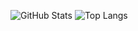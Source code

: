 ![GitHub Stats](https://github-readme-stats.vercel.app/api?username=haoge86886&show_icons=true)
![Top Langs](https://github-readme-stats.vercel.app/api/top-langs/?username=haoge86886&layout=compact)
